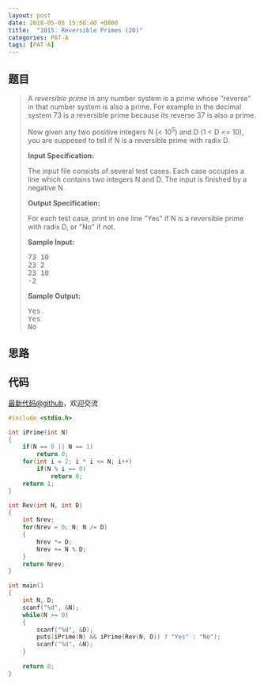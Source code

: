 ```yaml
---
layout: post
date: 2018-05-05 15:58:40 +0800
title:  "1015. Reversible Primes (20)"
categories: PAT-A
tags: [PAT-A]
---
```


## 题目

> <div id="problemContent">
> <p>A <i>reversible prime</i> in any number system is a prime whose "reverse" in that number system is also a prime. For example in the decimal system 73 is a reversible prime because its reverse 37 is also a prime.
> </p>
> <p>Now given any two positive integers N (&lt; 10<sup>5</sup>) and D (1 &lt; D &lt;= 10), you are supposed to tell if N is a reversible prime with radix D.
> 
> <p><b>
> Input Specification:
> </b></p>
> <p>The input file consists of several test cases.  Each case occupies a line which contains two integers N and D.  The input is finished by a negative N.</p>
> <p><b>
> Output Specification:
> </b></p>
> <p>For each test case, print in one line "Yes" if N is a reversible prime with radix D, or "No" if not.</p>
> <b>Sample Input:</b><pre>
> 73 10
> 23 2
> 23 10
> -2
> </pre>
> <b>Sample Output:</b><pre>
> Yes
> Yes
> No
> </pre>
> </p></div>

## 思路



## 代码

[最新代码@github](https://github.com/OliverLew/PAT/blob/master/PATAdvanced/1015.c)，欢迎交流
```c
#include <stdio.h>

int iPrime(int N)
{
    if(N == 0 || N == 1)
        return 0;
    for(int i = 2; i * i <= N; i++)
        if(N % i == 0)
            return 0;
    return 1;
}

int Rev(int N, int D)
{
    int Nrev;
    for(Nrev = 0; N; N /= D)
    {    
        Nrev *= D; 
        Nrev += N % D;
    }
    return Nrev;
}

int main()
{
    int N, D;
    scanf("%d", &N);
    while(N >= 0)
    {
        scanf("%d", &D);
        puts(iPrime(N) && iPrime(Rev(N, D)) ? "Yes" : "No");
        scanf("%d", &N);
    }
    
    return 0;
}

```